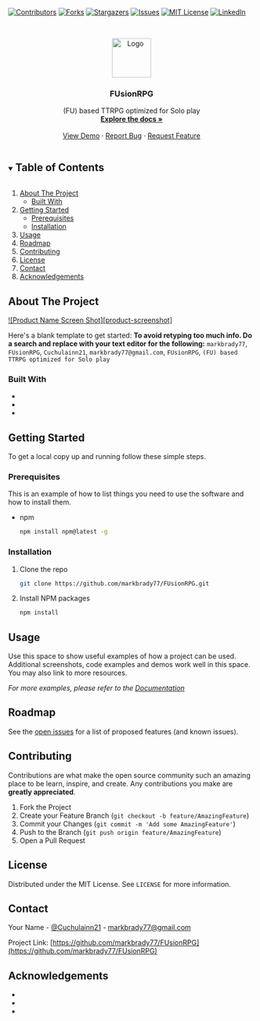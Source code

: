 <!--
*** Thanks for checking out the Best-README-Template. If you have a suggestion
*** that would make this better, please fork the repo and create a pull request
*** or simply open an issue with the tag "enhancement".
*** Thanks again! Now go create something AMAZING! :D
***
***
***
*** To avoid retyping too much info. Do a search and replace for the following:
*** markbrady77, FUsionRPG, Cuchulainn21, markbrady77@gmail.com, FUsionRPG, (FU) based TTRPG optimized for Solo play
-->



<!-- PROJECT SHIELDS -->
<!--
*** I'm using markdown "reference style" links for readability.
*** Reference links are enclosed in brackets [ ] instead of parentheses ( ).
*** See the bottom of this document for the declaration of the reference variables
*** for contributors-url, forks-url, etc. This is an optional, concise syntax you may use.
*** https://www.markdownguide.org/basic-syntax/#reference-style-links
-->
[![Contributors][contributors-shield]][contributors-url]
[![Forks][forks-shield]][forks-url]
[![Stargazers][stars-shield]][stars-url]
[![Issues][issues-shield]][issues-url]
[![MIT License][license-shield]][license-url]
[![LinkedIn][linkedin-shield]][linkedin-url]



<!-- PROJECT LOGO -->
<br />
<p align="center">
  <a href="https://github.com/markbrady77/FUsionRPG">
    <img src="images/logo.png" alt="Logo" width="80" height="80">
  </a>

  <h3 align="center">FUsionRPG</h3>

  <p align="center">
    (FU) based TTRPG optimized for Solo play
    <br />
    <a href="https://github.com/markbrady77/FUsionRPG"><strong>Explore the docs »</strong></a>
    <br />
    <br />
    <a href="https://github.com/markbrady77/FUsionRPG">View Demo</a>
    ·
    <a href="https://github.com/markbrady77/FUsionRPG/issues">Report Bug</a>
    ·
    <a href="https://github.com/markbrady77/FUsionRPG/issues">Request Feature</a>
  </p>
</p>



<!-- TABLE OF CONTENTS -->
<details open="open">
  <summary><h2 style="display: inline-block">Table of Contents</h2></summary>
  <ol>
    <li>
      <a href="#about-the-project">About The Project</a>
      <ul>
        <li><a href="#built-with">Built With</a></li>
      </ul>
    </li>
    <li>
      <a href="#getting-started">Getting Started</a>
      <ul>
        <li><a href="#prerequisites">Prerequisites</a></li>
        <li><a href="#installation">Installation</a></li>
      </ul>
    </li>
    <li><a href="#usage">Usage</a></li>
    <li><a href="#roadmap">Roadmap</a></li>
    <li><a href="#contributing">Contributing</a></li>
    <li><a href="#license">License</a></li>
    <li><a href="#contact">Contact</a></li>
    <li><a href="#acknowledgements">Acknowledgements</a></li>
  </ol>
</details>



<!-- ABOUT THE PROJECT -->
## About The Project

[![Product Name Screen Shot][product-screenshot]](https://example.com)

Here's a blank template to get started:
**To avoid retyping too much info. Do a search and replace with your text editor for the following:**
`markbrady77`, `FUsionRPG`, `Cuchulainn21`, `markbrady77@gmail.com`, `FUsionRPG`, `(FU) based TTRPG optimized for Solo play`


### Built With

* []()
* []()
* []()



<!-- GETTING STARTED -->
## Getting Started

To get a local copy up and running follow these simple steps.

### Prerequisites

This is an example of how to list things you need to use the software and how to install them.
* npm
  ```sh
  npm install npm@latest -g
  ```

### Installation

1. Clone the repo
   ```sh
   git clone https://github.com/markbrady77/FUsionRPG.git
   ```
2. Install NPM packages
   ```sh
   npm install
   ```



<!-- USAGE EXAMPLES -->
## Usage

Use this space to show useful examples of how a project can be used. Additional screenshots, code examples and demos work well in this space. You may also link to more resources.

_For more examples, please refer to the [Documentation](https://example.com)_



<!-- ROADMAP -->
## Roadmap

See the [open issues](https://github.com/markbrady77/FUsionRPG/issues) for a list of proposed features (and known issues).



<!-- CONTRIBUTING -->
## Contributing

Contributions are what make the open source community such an amazing place to be learn, inspire, and create. Any contributions you make are **greatly appreciated**.

1. Fork the Project
2. Create your Feature Branch (`git checkout -b feature/AmazingFeature`)
3. Commit your Changes (`git commit -m 'Add some AmazingFeature'`)
4. Push to the Branch (`git push origin feature/AmazingFeature`)
5. Open a Pull Request



<!-- LICENSE -->
## License

Distributed under the MIT License. See `LICENSE` for more information.



<!-- CONTACT -->
## Contact

Your Name - [@Cuchulainn21](https://twitter.com/Cuchulainn21) - markbrady77@gmail.com

Project Link: [https://github.com/markbrady77/FUsionRPG](https://github.com/markbrady77/FUsionRPG)



<!-- ACKNOWLEDGEMENTS -->
## Acknowledgements

* []()
* []()
* []()





<!-- MARKDOWN LINKS & IMAGES -->
<!-- https://www.markdownguide.org/basic-syntax/#reference-style-links -->
[contributors-shield]: https://img.shields.io/github/contributors/markbrady77/repo.svg?style=for-the-badge
[contributors-url]: https://github.com/markbrady77/FUsionRPG/graphs/contributors
[forks-shield]: https://img.shields.io/github/forks/markbrady77/repo.svg?style=for-the-badge
[forks-url]: https://github.com/markbrady77/FUsionRPG/network/members
[stars-shield]: https://img.shields.io/github/stars/markbrady77/repo.svg?style=for-the-badge
[stars-url]: https://github.com/markbrady77/FUsionRPG/stargazers
[issues-shield]: https://img.shields.io/github/issues/markbrady77/repo.svg?style=for-the-badge
[issues-url]: https://github.com/markbrady77/FUsionRPG/issues
[license-shield]: https://img.shields.io/github/license/markbrady77/repo.svg?style=for-the-badge
[license-url]: https://github.com/markbrady77/FUsionRPG/blob/master/LICENSE.txt
[linkedin-shield]: https://img.shields.io/badge/-LinkedIn-black.svg?style=for-the-badge&logo=linkedin&colorB=555
[linkedin-url]: https://linkedin.com/in/markbrady77